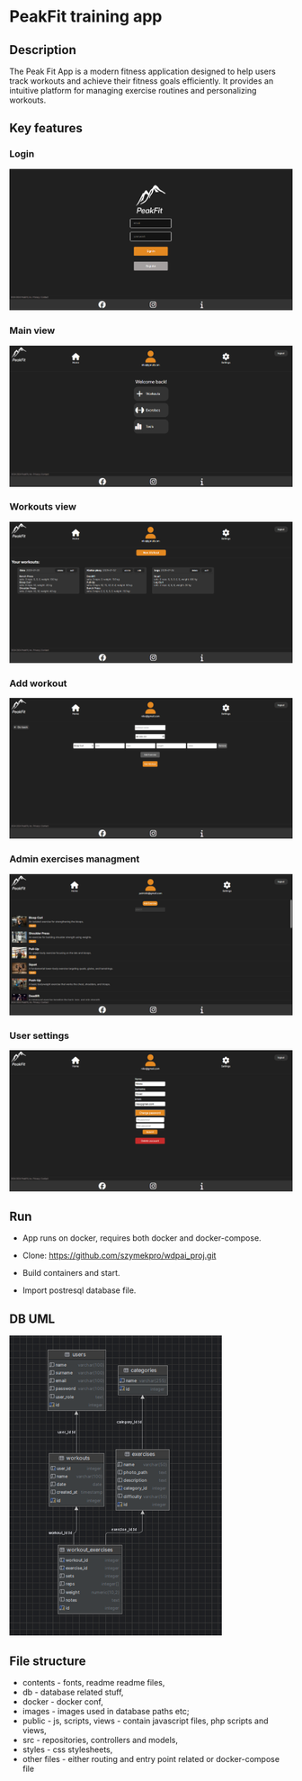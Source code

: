 # PeakFit training app

## Description
The Peak Fit App is a modern fitness application designed to help users track workouts and achieve their fitness goals efficiently. It provides an intuitive platform for managing exercise routines and personalizing workouts.

## Key features

### Login 
![Watch stats](contents/readme_files/login_view.png)

### Main view  
![Watch stats](contents/readme_files/main-view.png)

### Workouts view
![Watch stats](contents/readme_files/workouts-view.png)

### Add workout
![Watch stats](contents/readme_files/new-workout.png)

### Admin exercises managment
![Watch stats](contents/readme_files/admin-exercises.png)

### User settings
![Watch stats](contents/readme_files/user-view.png)

## Run 

-   App runs on docker,    requires both docker and docker-compose.

- Clone: https://github.com/szymekpro/wdpai_proj.git

- Build containers and start.

- Import postresql database file.

## DB UML

![Watch stats](contents/readme_files/db.png)

## File structure
- contents - fonts, readme readme files,
- db - database related stuff,
- docker - docker conf,
- images - images used in database paths etc;
- public - js, scripts, views - contain javascript files, php scripts and views,
- src - repositories, controllers and models,
- styles - css stylesheets,
- other files - either routing and entry point related or docker-compose file

